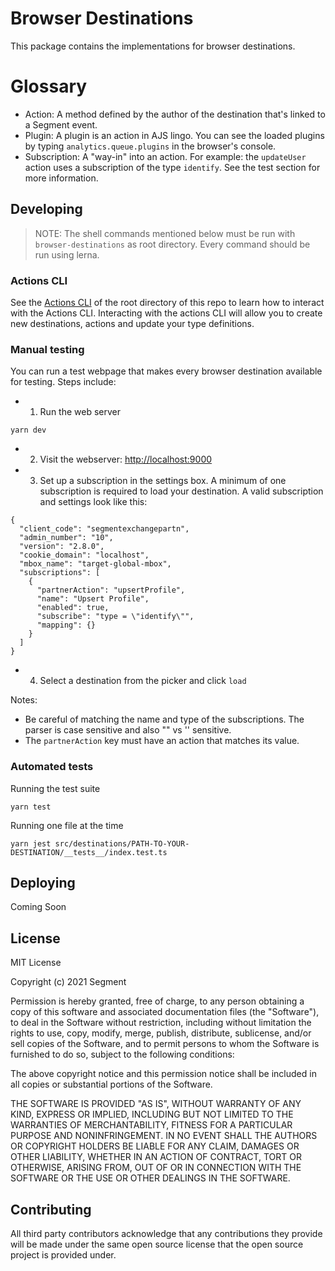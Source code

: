 # Browser Destinations

This package contains the implementations for browser destinations.

# Glossary

- Action: A method defined by the author of the destination that's linked to a Segment event.
- Plugin: A plugin is an action in AJS lingo. You can see the loaded plugins by typing `analytics.queue.plugins` in the browser's console.
- Subscription: A "way-in" into an action. For example: the `updateUser` action uses a subscription of the type `identify`. See the test section for more information.

## Developing

> NOTE: The shell commands mentioned below must be run with `browser-destinations` as root directory. Every command should be run using lerna.

### Actions CLI

See the [Actions CLI](https://github.com/segmentio/action-destinations#actions-cli) of the root directory of this repo to learn how to interact with the Actions CLI. Interacting with the actions CLI will allow you to create new destinations, actions and update your type definitions.

### Manual testing

You can run a test webpage that makes every browser destination available for testing.
Steps include:

- 1. Run the web server

```
yarn dev
```

- 2. Visit the webserver: [http://localhost:9000](http://localhost:9000)
- 3. Set up a subscription in the settings box. A minimum of one subscription is required to load your destination. A valid subscription and settings look like this:

```
{
  "client_code": "segmentexchangepartn",
  "admin_number": "10",
  "version": "2.8.0",
  "cookie_domain": "localhost",
  "mbox_name": "target-global-mbox",
  "subscriptions": [
    {
      "partnerAction": "upsertProfile",
      "name": "Upsert Profile",
      "enabled": true,
      "subscribe": "type = \"identify\"",
      "mapping": {}
    }
  ]
}
```

- 4. Select a destination from the picker and click `load`

Notes:

- Be careful of matching the name and type of the subscriptions. The parser is case sensitive and also "" vs '' sensitive.
- The `partnerAction` key must have an action that matches its value.

### Automated tests

Running the test suite

```
yarn test
```

Running one file at the time

```
yarn jest src/destinations/PATH-TO-YOUR-DESTINATION/__tests__/index.test.ts
```

## Deploying

Coming Soon

## License

MIT License

Copyright (c) 2021 Segment

Permission is hereby granted, free of charge, to any person obtaining a copy
of this software and associated documentation files (the "Software"), to deal
in the Software without restriction, including without limitation the rights
to use, copy, modify, merge, publish, distribute, sublicense, and/or sell
copies of the Software, and to permit persons to whom the Software is
furnished to do so, subject to the following conditions:

The above copyright notice and this permission notice shall be included in all
copies or substantial portions of the Software.

THE SOFTWARE IS PROVIDED "AS IS", WITHOUT WARRANTY OF ANY KIND, EXPRESS OR
IMPLIED, INCLUDING BUT NOT LIMITED TO THE WARRANTIES OF MERCHANTABILITY,
FITNESS FOR A PARTICULAR PURPOSE AND NONINFRINGEMENT. IN NO EVENT SHALL THE
AUTHORS OR COPYRIGHT HOLDERS BE LIABLE FOR ANY CLAIM, DAMAGES OR OTHER
LIABILITY, WHETHER IN AN ACTION OF CONTRACT, TORT OR OTHERWISE, ARISING FROM,
OUT OF OR IN CONNECTION WITH THE SOFTWARE OR THE USE OR OTHER DEALINGS IN THE
SOFTWARE.

## Contributing

All third party contributors acknowledge that any contributions they provide will be made under the same open source license that the open source project is provided under.
